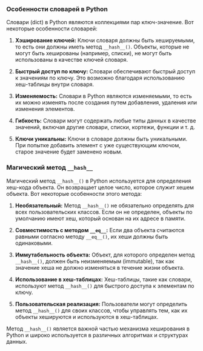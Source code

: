
### Особенности словарей в Python

Словари (dict) в Python являются коллекциями пар ключ-значение. Вот некоторые особенности словарей:

1. **Хэширование ключей:** Ключи словаря должны быть хешируемыми, то есть они должны иметь метод `__hash__()`. Объекты, которые не могут быть хешированы (например, списки), не могут быть использованы в качестве ключей словаря.

2. **Быстрый доступ по ключу:** Словари обеспечивают быстрый доступ к значениям по ключу. Это возможно благодаря использованию хеш-таблицы внутри словаря.

3. **Изменяемость:** Словари в Python являются изменяемыми, то есть их можно изменять после создания путем добавления, удаления или изменения элементов.

4. **Гибкость:** Словари могут содержать любые типы данных в качестве значений, включая другие словари, списки, кортежи, функции и т. д.

5. **Ключи уникальны:** Ключи в словаре должны быть уникальными. При попытке добавить элемент с уже существующим ключом, старое значение будет заменено новым.

### Магический метод `__hash__`

Магический метод `__hash__()` в Python используется для определения хеш-кода объекта. Он возвращает целое число, которое служит хешем объекта. Вот некоторые особенности этого метода:

1. **Необязательный:** Метод `__hash__()` не обязательно определять для всех пользовательских классов. Если он не определен, объекты по умолчанию имеют хеш, который основан на их адресе в памяти.

2. **Совместимость с методом `__eq__`:** Если два объекта считаются равными согласно методу `__eq__()`, их хеши должны быть одинаковыми.

3. **Иммутабельность объекта:** Объект, для которого определен метод `__hash__()`, должен быть неизменяемым (immutable), так как значение хеша не должно изменяться в течение жизни объекта.

4. **Использование в хеш-таблицах:** Хеш-таблицы, такие как словари, используют метод `__hash__()` для быстрого доступа к элементам по ключу.

5. **Пользовательская реализация:** Пользователи могут определить метод `__hash__()` для своих классов, чтобы управлять тем, как их объекты хешируются и используются в хеш-таблицах.

Метод `__hash__()` является важной частью механизма хеширования в Python и широко используется в различных алгоритмах и структурах данных.
